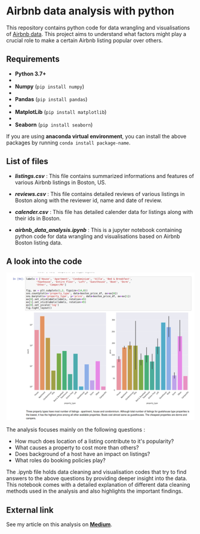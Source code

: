 # Airbnb data analysis with python

This repository contains python code for data wrangling and visualisations of [Airbnb data](http://insideairbnb.com/get-the-data.html). This project aims to understand what factors might play a crucial role to make a certain Airbnb listing popular over others.

## Requirements
- **Python 3.7+**
-
- **Numpy** (`pip install numpy`)
-
- **Pandas** (`pip install pandas`)
-
- **MatplotLib** (`pip install matplotlib`)
-
- **Seaborn** (`pip install seaborn`)

If  you are using **anaconda virtual environment**, you can install the above packages by running `conda install package-name`.

## List of files

- _**listings.csv**_ : This file contains summarized informations and features of various Airbnb listings in Boston, US.

- _**reviews.csv**_ : This file contains detailed reviews of various listings in Boston along with the reviewer id, name and date of review.

- _**calender.csv**_ : This file has detailed calender data for listings along with their ids in Boston.

- _**airbnb_data_analysis.ipynb**_ : This is a jupyter notebook containing python code for data wrangling and visualisations based on Airbnb Boston listing data.

## A look into the code

![my image](screenshot.png)

The analysis focuses mainly on the following questions :

- How much does location of a listing contribute to it's popularity?
- What causes a property to cost more than others?
- Does background of a host have an impact on listings?
- What roles do booking policies play?

The .ipynb file holds data cleaning and visualisation codes that try to find answers to the above questions by providing deeper insight into the data. This notebook comes with a detailed explanation of different data cleaning methods used in the analysis and also highlights the important findings.

## External link

See my article on this analysis on [**Medium**]().
